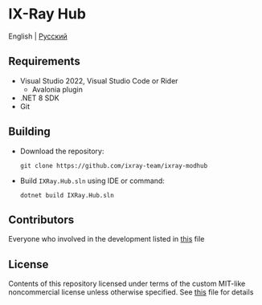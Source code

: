 # IX-Ray Hub

English | [Русский](./README.ru.md)

## Requirements

- Visual Studio 2022, Visual Studio Code or Rider
  - Avalonia plugin
- .NET 8 SDK
- Git

## Building

- Download the repository:

  ```console
  git clone https://github.com/ixray-team/ixray-modhub
  ```

- Build `IXRay.Hub.sln` using IDE or command:

  ```console
  dotnet build IXRay.Hub.sln
  ```

## Contributors

Everyone who involved in the development listed in [this](./CONTRIBUTORS.md) file

## License

Contents of this repository licensed under terms of the custom MIT-like noncommercial license unless otherwise specified. See [this](./LICENSE.md) file for details
